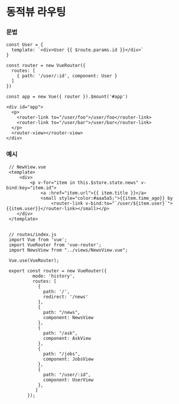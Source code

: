 # 동적뷰 라우팅

###  문법

    const User = {
      template: `<div>User {{ $route.params.id }}</div>`
    }

    const router = new VueRouter({
      routes: [
        { path: '/user/:id', component: User }
      ]
    })

    const app = new Vue({ router }).$mount('#app')
    
    <div id="app">
      <p>
        <router-link to="/user/foo">/user/foo</router-link>
        <router-link to="/user/bar">/user/bar</router-link>
      </p>
      <router-view></router-view>
    </div>
    
    
    
 ### 예시
 
     // NewView.vue
     <template>
         <div>
             <p v-for="item in this.$store.state.news" v-bind:key="item.id">
                 <a :href="item.url">{{ item.title }}</a>   
                 <small style="color:#aaa5a5;">{{item.time_ago}} by 
                     <router-link v-bind:to="`/user/${item.user}`">{{item.user}}</router-link></small></p>
        </div>
     </template> 
     
     
     // routes/index.js
     import Vue from 'vue';
     import VueRouter from 'vue-router';
     import NewsView from "../views/NewsView.vue";

     Vue.use(VueRouter);

     export const router = new VueRouter({
              mode: 'history',
              routes: [
                {
                  path: '/',
                  redirect: '/news'
                },
                {
                  path: "/news",
                  component: NewsView
                },
                {
                  path: "/ask",
                  component: AskView
                },
                {
                  path: "/jobs",
                  component: JobsView
                },
                {
                  path: "/user/:id",
                  component: UserView
                },
               ]
            });

